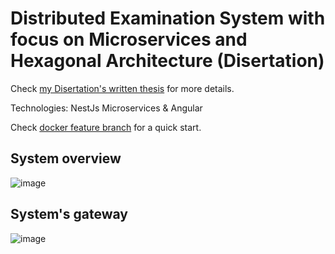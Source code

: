 # Distributed Examination System with focus on Microservices and Hexagonal Architecture (Disertation)

Check [my Disertation's written thesis](https://github.com/macarieCristian/Distributed-Examination-System-with-focus-on-Microservices-and-Hexagonal-Architecture/blob/master/Dissertation-Thesis.pdf) for more details.

Technologies: NestJs Microservices & Angular

Check [docker feature branch](https://github.com/macarieCristian/Disertation-app/tree/feature/docker) for a quick start.


## System overview
![image](https://user-images.githubusercontent.com/33750050/145260597-5c39bf6d-2d0e-4adc-9770-7e8d65bcc207.png)

## System's gateway
![image](https://user-images.githubusercontent.com/33750050/145260793-91622733-e4e0-4576-85ba-8e6e6d5f88ef.png)

